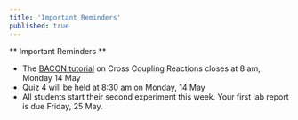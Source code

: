 ```yaml
---
title: 'Important Reminders'
published: true
---
```


** Important Reminders **  
* The [BACON tutorial](https://learnbacon.com/) on Cross Coupling Reactions closes at 8 am, Monday 14 May    
* Quiz 4 will be held at 8:30 am on Monday, 14 May  
* All students start their second experiment this week. Your first lab report is due Friday, 25 May.  
